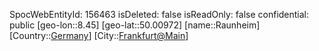 ﻿---
location: [50.00972,8.45]
type: Station
tags:
- geo/Station

---
SpocWebEntityId: 156463
isDeleted: false
isReadOnly: false
confidential: public
[geo-lon::8.45]
[geo-lat::50.00972]
[name::Raunheim]
[Country::[Germany](geo/Continent/Europe/Germany.md)]
[City::[Frankfurt@Main](geo/Continent/Europe/Germany/Hessen/Frankfurt@Main.md)]

